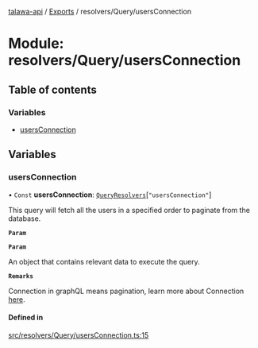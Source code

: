 [talawa-api](../README.md) / [Exports](../modules.md) / resolvers/Query/usersConnection

# Module: resolvers/Query/usersConnection

## Table of contents

### Variables

- [usersConnection](resolvers_Query_usersConnection.md#usersconnection)

## Variables

### usersConnection

• `Const` **usersConnection**: [`QueryResolvers`](types_generatedGraphQLTypes.md#queryresolvers)[``"usersConnection"``]

This query will fetch all the users in a specified order to paginate from the database.

**`Param`**

**`Param`**

An object that contains relevant data to execute the query.

**`Remarks`**

Connection in graphQL means pagination,
learn more about Connection [here](https://relay.dev/graphql/connections.htm).

#### Defined in

[src/resolvers/Query/usersConnection.ts:15](https://github.com/PalisadoesFoundation/talawa-api/blob/0075fca/src/resolvers/Query/usersConnection.ts#L15)
